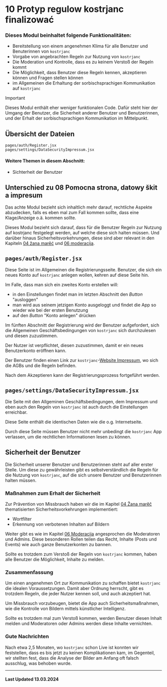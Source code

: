 # 10 Protyp regulow kostrjanc finalizować

### Dieses Modul beinhaltet folgende Funktionalitäten:

-   Bereitstellung von einem angenehmen Klima für alle Benutzer und Benuterinnen von `kostrjanc`
-   Vorgabe von angebrachten Regeln zur Nutzung von `kostrjanc`
-   Die Moderation und Kontrolle, dass es zu keinem Verstoß der Regeln kommt
-   Die Möglichkeit, dass Benutzer diese Regeln kennen, akzeptieren können und Fragen stellen können
-   im Allgemeinen die Erhaltung der sorbischsprachigen Kommunikation auf `kostrjanc`

> [!IMPORTANT]
> Dieses Modul enthält eher weniger funktionalen Code. Dafür steht hier der Umgang der Benutzer, die Sicherheit anderer Benutzer und Benutzerinnen, und der Erhalt der sorbischsprachigen Kommunikation im Mittelpunkt.

## Übersicht der Dateien

```
pages/auth/Register.jsx
pages/settings/DataSecurityImpressum.jsx
```

#### Weitere Themen in diesem Abschnitt:

-   Sichterheit der Benutzer

## Unterschied zu 08 Pomocna strona, datowy škit a impresum

Das achte Modul bezieht sich inhaltlich mehr darauf, rechtliche Aspekte abzudecken, falls es eben mal zum Fall kommen sollte, dass eine Klage/Anzeige o.ä. kommen sollte.

Dieses Modul bezieht sich darauf, dass für die Benutzer Regeln zur Nutzung auf kostrjanc festgelegt werden, auf welche diese sich halten müssen. Und darüber hinaus Sicherheitsvorkehrungen, diese sind aber relevant in den Kapiteln [04 žana marěć](./04_ZANA_MAREC.md) und [06 moderacija](./06_MODERACIJA.md).

## `pages/auth/Register.jsx`

Diese Seite ist im Allgemeinen die Registrierungsseite. Benutzer, die sich ein neues Konto auf `kostrjanc` anlegen wollen, kehren auf diese Seite hin.

Im Falle, dass man sich ein zweites Konto erstellen will:

-   in den Einstellungen findet man im letzten Abschnitt den _Button_ "ausloggen"
-   man wird aus seinem jetzigen Konto ausgeloggt und findet die App so wieder wie bei der ersten Benutzung
-   auf den _Button_ "Konto anlegen" drücken

Im fünften Abschnitt der Registrierung wird der Benutzer aufgefordert, sich die Allgemeinen Geschäftsbedingungen von `kostrjanc` sich durchzulesen und diesen zuzustimmen.

Der Nutzer ist verpflichtet, diesen zuzustimmen, damit er ein neues Benutzerkonto eröffnen kann.

Der Benutzer finden einen Link zur `kostrjanc`-[Website Impressum](https://kostrjanc.de/pages/impresum.html), wo sich die AGBs und die Regeln befinden.

Nach dem Akzeptieren kann der Registrierungsprozess fortgeführt werden.

## `pages/settings/DataSecurityImpressum.jsx`

Die Seite mit den Allgeminen Geschäftsbedingungen, dem Impressum und eben auch den Regeln von `kostrjanc` ist auch durch die Einstellungen erreichbar.

Diese Seite enthält die identischen Daten wie die o.g. Internetseite.

Durch diese Seite müssen Benutzer nicht mehr unbedingt die `kostrjanc` App verlassen, um die rechtlichen Informationen lesen zu können.

## Sicherheit der Benutzer

Die Sicherheit unserer Benutzer und Benutzerinnen steht auf aller erster Stelle. Um diese zu gewährleisten gibt es selbstverständlich die Regeln für die Nutzung von `kostrjanc`, auf die sich unsere Benutzer und Benutzerinnen halten müssen.

### Maßnahmen zum Erhalt der Sicherheit

Zur Prävention von Missbrauch haben wir die im Kapitel [04 Žana marěč](./04_ZANA_MAREC.md) thematisierten Sicherheitsvorkehrungen implementiert:

-   Wortfilter
-   Erkennung von verbotenen Inhalten auf Bildern

Weiter gibt es wie im Kapitel [06 Moderacija](./06_MODERACIJA.md) angesprochen die Moderatoren und Admins. Diese besonderen Rollen teilen das Recht, Inhalte (Posts und Events) wie auch ganze Benutzerkonten zu bannen.

Sollte es trotzdem zum Verstoß der Regeln von `kostrjanc` kommen, haben alle Benutzer die Möglichkeit, Inhalte zu melden.

### Zusammenfassung

Um einen angenehmen Ort zur Kommunikation zu schaffen bietet `kostrjanc` die idealen Voraussetzungen. Damit aber Ordnung herrscht, gibt es trotzdem Regeln, die jeder Nutzer kennen soll, und auch akzeptiert hat.

Um Missbrauch vorzubeugen, bietet die App auch Sicherheitsmaßnahmen, wie die Kontrolle von Bildern mittels künstlicher Intelligenz.

Sollte es trotzdem mal zum Verstoß kommen, werden Benutzer diesen Inhalt melden und Moderatoren oder Admins werden diese Inhalte vernichten.

### Gute Nachrichten

Nach etwa 2,5 Monaten, wo `kostrjanc` schon Live ist konnten wir feststellen, dass es bis jetzt zu keinen Komplikationen kam, im Gegenteil, wir stellten fest, dass die Analyse der Bilder am Anfang oft falsch ausschlug, was behoben wurde.

<hr>

#### Last Updated 13.03.2024
